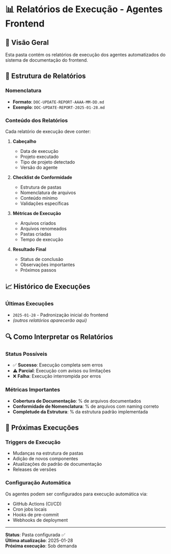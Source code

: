 # 📊 Relatórios de Execução - Agentes Frontend

## 🎯 Visão Geral
Esta pasta contém os relatórios de execução dos agentes automatizados do sistema de documentação do frontend.

## 📁 Estrutura de Relatórios

### Nomenclatura
- **Formato**: `DOC-UPDATE-REPORT-AAAA-MM-DD.md`
- **Exemplo**: `DOC-UPDATE-REPORT-2025-01-28.md`

### Conteúdo dos Relatórios
Cada relatório de execução deve conter:

1. **Cabeçalho**
   - Data de execução
   - Projeto executado
   - Tipo de projeto detectado
   - Versão do agente

2. **Checklist de Conformidade**
   - Estrutura de pastas
   - Nomenclatura de arquivos
   - Conteúdo mínimo
   - Validações específicas

3. **Métricas de Execução**
   - Arquivos criados
   - Arquivos renomeados
   - Pastas criadas
   - Tempo de execução

4. **Resultado Final**
   - Status de conclusão
   - Observações importantes
   - Próximos passos

## 📈 Histórico de Execuções

### Últimas Execuções
- `2025-01-28` - Padronização inicial do frontend
- *(outros relatórios aparecerão aqui)*

## 🔍 Como Interpretar os Relatórios

### Status Possíveis
- ✅ **Sucesso**: Execução completa sem erros
- ⚠️ **Parcial**: Execução com avisos ou limitações
- ❌ **Falha**: Execução interrompida por erros

### Métricas Importantes
- **Cobertura de Documentação**: % de arquivos documentados
- **Conformidade de Nomenclatura**: % de arquivos com naming correto
- **Completude da Estrutura**: % da estrutura padrão implementada

## 🎯 Próximas Execuções

### Triggers de Execução
- Mudanças na estrutura de pastas
- Adição de novos componentes
- Atualizações do padrão de documentação
- Releases de versões

### Configuração Automática
Os agentes podem ser configurados para execução automática via:
- GitHub Actions (CI/CD)
- Cron jobs locais
- Hooks de pre-commit
- Webhooks de deployment

---

**Status**: Pasta configurada ✅  
**Última atualização**: 2025-01-28  
**Próxima execução**: Sob demanda